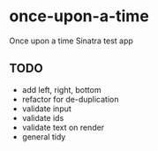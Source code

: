 once-upon-a-time
================

Once upon a time Sinatra test app

## TODO

* add left, right, bottom
* refactor for de-duplication
* validate input
* validate ids
* validate text on render
* general tidy